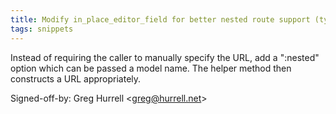 ```yaml
---
title: Modify in_place_editor_field for better nested route support (typechecked.net, e2ac00d)
tags: snippets
---
```


Instead of requiring the caller to manually specify the URL, add a ":nested" option which can be passed a model name. The helper method then constructs a URL appropriately.

Signed-off-by: Greg Hurrell &lt;greg@hurrell.net&gt;
